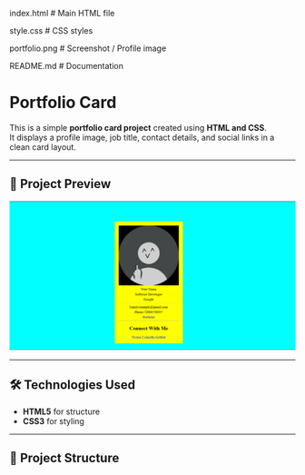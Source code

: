 index.html # Main HTML file

style.css # CSS styles

portfolio.png # Screenshot / Profile image

README.md # Documentation


# Portfolio Card

This is a simple **portfolio card project** created using **HTML and CSS**.  
It displays a profile image, job title, contact details, and social links in a clean card layout.

---

## 📸 Project Preview

![Portfolio Screenshot](https://github.com/abhijith-100/PORTFOLIO/blob/main/portfolio.png?raw=true)

---

## 🛠️ Technologies Used
- **HTML5** for structure
- **CSS3** for styling

---

## 📂 Project Structure
